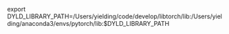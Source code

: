 export DYLD_LIBRARY_PATH=/Users/yielding/code/develop/libtorch/lib:/Users/yielding/anaconda3/envs/pytorch/lib:$DYLD_LIBRARY_PATH
